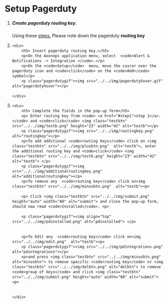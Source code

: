 # Setup Pagerduty


<ol>
<li>
    <div id="step1">
        <h5> Create pagerduty routing key.</h5>
        <p> Using these <a href="https://support.pagerduty.com/docs/services-and-integrations" target="_blank">steps.</a> Please note down the pagerduty <strong>routing key</strong></p>
    </div>
</li>
<li>

    <div>
        <h5> Insert pagerduty routing key.</h5>
        <p>On the Axonops application menu, select  <code>Alert & Notifications -> Integration </code>.</p>
        <p>On the <code>Setup</code>  menu, move the cusror over the pagerduty icon and <code>click</code> on the <code>Add</code> symbol</p>
        <p class="pagerdutygif"><img src="../../img/pagerdutyhover.gif" alt="pagerdutyhover"></p>

    </div>

</li>
<li> 

    <div>
        <h5> Complete the fields in the pop-up form</h5>
        <p> Enter routing key from <code> <a href="#step1">step 1</a>.</code> and <code>click</code> <img class="testbtn" src="../../img/testb.png" height="23" width="42" alt="testb"></p>
        <p class="pagerdutygif"><img src="../../img/routingkey.png" alt="routingkey"></p>
        <p>To add additional <code>routing keys</code> click on <img class="testbtn" src="../../img/plusbtn.png"  alt="testb">, enter the additional routing key and <code>click</code> <img class="testbtn" src="../../img/testb.png" height="23" width="42" alt="testb"> </p>
        <p class="pagerdutygif"><img src="../../img/additionalroutingkey.png" alt="additionalroutingkey"></p>
        <p>To remove any  <code>routing key</code> click on<img class="testbtn" src="../../img/minusbtn.png"  alt="testb"><p>

        <p> Click <img class="testbtn" src="../../img/submit.png" height="auto" width="80" alt="submit"> and close the pop-up form, should now read <code>Installed</code>. <p>
        
        <p class="pagerdutygif"><img align="top" src="../../img/pdinstalled.png" alt="pdinstalled"> </p>


        <p>To Edit any  <code>routing key</code> click on<img  src="../../img/edit.png"  alt="testb"><p>
        <p class="pagerdutygif"><img src="../../img/pdintegrations.png" alt="pdintegrations"></p>
        <p>and press <img class="testbtn" src="../../img/minusbtn.png" alt="minusbtn"> to remove specific <code>routing key</code> or <img class="testbtn" src="../../img/delbtn.png" alt="delbtn"> to remove  <code>group of keys</code> and click <img class="testbtn" src="../../img/submit.png" height="auto" width="80" alt="submit"> <p>


    </div>

</li>
</ul>